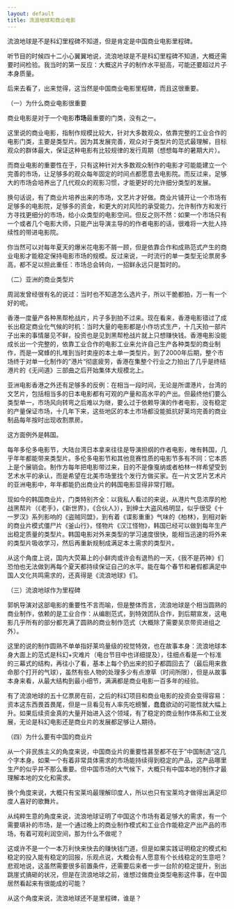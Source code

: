 ```yaml
---
layout: default
title: 流浪地球和商业电影
---
```


流浪地球是不是科幻里程碑不知道，但是肯定是中国商业电影里程碑。

听节目的时候四十二小心翼翼地说，流浪地球是不是科幻里程碑不知道，大概还需要时间检验。我当时的第一反应：大概这片子的制作水平挺高，可能还要超过片子本身质量。

后来去看了，出来觉得，这当然是中国商业电影里程碑，而且这很重要。



（一）为什么商业电影很重要

商业电影是对于一个电影**市场**最重要的门类，没有之一。

这里说的商业电影，指制作规模比较大，针对大多数观众，依靠完整的工业合作的电影门类，主要是类型片。因为其发展完善，观众对于类型片的范式最理解，目标观众的群体最大，保证这种电影有比较规律的发行周期（想想每年的暑期大片）。

而商业电影的重要性在于，只有这种针对大多数观众制作的电影才可能能建立一个完善的市场，让足够多的观众每年固定的时间点都愿意去电影院。而反过来，足够大的市场会培养出了几代观众的观影习惯，才能更好的允许细分类型的发展。

换句话说，有了商业片培养出来的市场，文艺片才好做。商业片铺开让一个市场有足够多的电影院，足够多的资金，和更大的对风险的承受能力，允许制作方和发行方寻找更细分的市场，给小众类型的电影空间。但反之则不然：如果一个市场只有一个或者几个电影大师，只能产出导演主导的的作者电影的话，很难将一大批人持续性的带进电影院。

你当然可以对每年夏天的爆米花电影不屑一顾，但是依靠合作和成熟范式产生的商业电影才能稳定保持电影市场的规模。反过来说，一时流行的单一类型无论票房多高，都不足以担此重任：市场总会转向，一招鲜永远只是暂时的。



（二）亚洲的商业类型片

周润发曾经很有名的说过：当时也不知道怎么选片子，所以干脆都拍，万一有一个好的呢。

香港一度量产各种黑帮枪战片，片子多到拍不过来。现在看来，香港电影错过了成长出稳定商业化气候的时机：当时大量的电影都是小作坊式生产，十几天拍一部片子出来的事情屡见不鲜，投资也是见到黑帮枪战片就上只想赚快钱。香港电影没能成长出一个完整的，依靠工业合作的电影工业来允许自己生产各种类型的商业制作，而是一窝蜂的扎堆到当时卖座的本土单一类型片。到了2000年后期，整个市场终于对单一化制作的”港片“彻底疲劳，香港在集整个行业之力拍出了几乎是终结港片的《无间道》三部曲之后开始集体大规模北上。

亚洲电影香港之外还有足够多的反例：在相当一段时间，无论是所谓港片，台湾的文艺片，包括相当多的日本电影都有可观的产量和高水平的产出。但最终他们要么类型单一，市场风向转弯之后难以为继，要么过于依赖导演的作者电影，没有稳定的产量保证市场，十几年下来，这些地区的本土市场都没能抵抗好莱坞完善的商业制品每年按时出现收割票房。

这方面例外是韩国。

每年多伦多电影节，大陆台湾日本拿来往往是导演担纲的作者电影，唯有韩国，几乎年年都能带来类型片。多伦多电影节和其他竞赛性质的电影节多有不同：它本质上是个展销会。制作方每年把电影带过来，目的不是像戛纳或者柏林一样希望受到艺术水平的承认，而是希望在北美市场里找个发行方做买家。在一片文艺片艺术片的亚洲电影中，年年都能扔出商业片的韩国电影显得非常打眼。

现如今的韩国商业片，门类特别齐全：以我私人看过的来说，从港片气息浓厚的枪战黑帮片（《老手》，《新世界》，《合伙人》），到绅士大盗风格明显，似乎很受《十一罗汉》系列影响的《盗贼同盟》，到有着《谍影重重》气味的《柏林》，到相对新的商业片模式僵尸片《釜山行》，怪物片《汉江怪物》，韩国已经可以做到每年生产出稳定质量的类型片。韩国电影对外来类型的学习速度很快，能相当迅速的将外来的类型片吸收学习，然后再重新规制成满足本土需求的类型片。

从这个角度上说，国内大荧幕上的小鲜肉或许会有退热的一天，《我不是药神》们恐怕也无法做到再每个夏天都持续保证自己的水平。能在每个春节和暑假都满足中国人文化共鸣需求的，还真得是《流浪地球》们。

（三）流浪地球作为里程碑

郭帆导演对这部电影的重要性不言而喻，但是整体而言，流浪地球是个相当圆熟的商业制作，依赖的是工业合作：从编剧范式，到特效团队合作，到后期宣发，这电影几乎所有的部分都充满了圆熟的商业制作范式（大概除了需要吴京带资进组之外）。

这里的说的制作圆熟不单单指好莱坞量级的视觉特效，也在故事本身：流浪地球本身大面上的范式是科幻+灾难片（电台节目中也详细提及），往细点看是一个标准的三幕式的结构，再往小了看，基本上每个扔出来的扣子都圆回去了（最后用来救命那个打开的气球），虽然有些人物的处理多少有点潦草（时间所限），但是从故事本身来看，从最大结构到最小细节，满满都是商业电影一百多年的经验。

有了流浪地球的五十亿票房在前，之后的科幻项目和商业电影的投资会变得容易：资本这东西畏首畏尾，但是一旦看见有人率先吃螃蟹，蠢蠢欲动的可能性就大幅上升。如果后续资金真的大量开始进入这个领域，有了稳定的商业制作体系和工业发展，无论是科幻电影还是商业片的发展都足够让人期待。

（四）为什么要有中国的商业片

从一个非民族主义的角度来说，中国商业片的重要性甚至都不在于”中国制造“这几个字本身。如果一个有着非常具体需求的市场能持续得到稳定的产品，这产品哪里生产的似乎并不那么重要。但中国市场的大气候下，大概只有中国本地的制作才最理解本地的文化和需求。

换个角度来说，大概只有宝莱坞最理解印度人，所以也只有宝莱坞才做得出满足印度人喜好的歌舞片。

从纯粹生意的角度来说，流浪地球证明了中国这个市场有着足够大的需求，有一个需要填补的市场，是一个通过晚上的商业制作模式和工业合作能稳定产出产品的市场，有着可观利润空间，那为什么不做呢？

这或许不是一个一本万利快来快去的赚快钱门道，但是如果实践证明稳定的模式和稳定的投入能有稳定的回报，乐观点说，大概会有人愿意有个长线稳定的生意吧？悲观地说，这虽然需要很多前置条件，还需要后来者一步一台阶的稳定提升，别出跳崖式搞砸的状况，但是在流浪地球之前，谁想过做商业类型电影这件事，在中国居然看起来有很能成的可能？

从这个角度来说，流浪地球还不是里程碑，谁是？